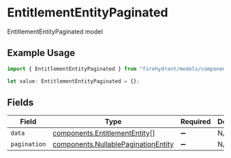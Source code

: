 # EntitlementEntityPaginated

EntitlementEntityPaginated model

## Example Usage

```typescript
import { EntitlementEntityPaginated } from "firehydrant/models/components";

let value: EntitlementEntityPaginated = {};
```

## Fields

| Field                                                                                      | Type                                                                                       | Required                                                                                   | Description                                                                                |
| ------------------------------------------------------------------------------------------ | ------------------------------------------------------------------------------------------ | ------------------------------------------------------------------------------------------ | ------------------------------------------------------------------------------------------ |
| `data`                                                                                     | [components.EntitlementEntity](../../models/components/entitlemententity.md)[]             | :heavy_minus_sign:                                                                         | N/A                                                                                        |
| `pagination`                                                                               | [components.NullablePaginationEntity](../../models/components/nullablepaginationentity.md) | :heavy_minus_sign:                                                                         | N/A                                                                                        |